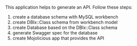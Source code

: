 This application helps to generate an API. Follow these steps:

1. create a database schema with MySQL workbench
1. create DBIx::Class schema from workbench model
1. create Database based on the DBIx::Class schema
1. generate Swagger spec for the database
1. create Mojolicious app that provides the API
